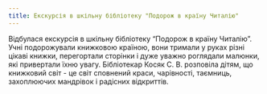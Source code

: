 ```yaml
---
title: Екскурсія в шкільну бібліотеку "Подорож в країну Читалію"
---
```


Відбулася екскурсія в шкільну бібліотеку “Подорож в країну Читалію”. Учні подорожували книжковою країною, вони тримали у руках різні цікаві книжки, перегортали сторінки і дуже уважно роглядали малюнки, які привертали їхню увагу. Бібліотекар Косяк С. В. розповіла дітям, що книжковий світ - це світ сповнений краси, чарівності, таємниць, захоплюючих мандрівок і радісних відкриттів.

<slideshow id="_/72157648187665849" />
